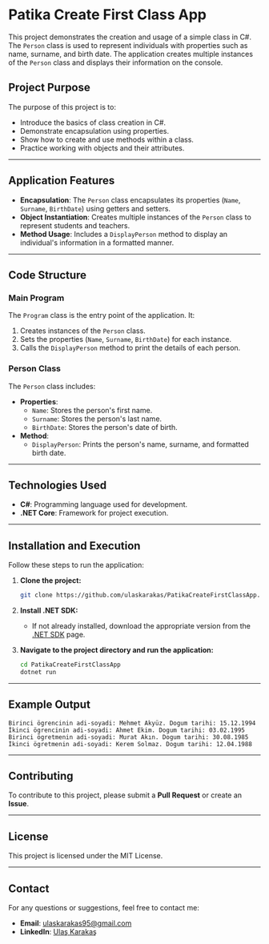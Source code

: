 # Patika Create First Class App

This project demonstrates the creation and usage of a simple class in C#. The `Person` class is used to represent individuals with properties such as name, surname, and birth date. The application creates multiple instances of the `Person` class and displays their information on the console.

## Project Purpose

The purpose of this project is to:

- Introduce the basics of class creation in C#.
- Demonstrate encapsulation using properties.
- Show how to create and use methods within a class.
- Practice working with objects and their attributes.

---

## Application Features

- **Encapsulation**: The `Person` class encapsulates its properties (`Name`, `Surname`, `BirthDate`) using getters and setters.
- **Object Instantiation**: Creates multiple instances of the `Person` class to represent students and teachers.
- **Method Usage**: Includes a `DisplayPerson` method to display an individual's information in a formatted manner.

---

## Code Structure

### Main Program

The `Program` class is the entry point of the application. It:

1. Creates instances of the `Person` class.
2. Sets the properties (`Name`, `Surname`, `BirthDate`) for each instance.
3. Calls the `DisplayPerson` method to print the details of each person.

### Person Class

The `Person` class includes:

- **Properties**:
  - `Name`: Stores the person's first name.
  - `Surname`: Stores the person's last name.
  - `BirthDate`: Stores the person's date of birth.
- **Method**:
  - `DisplayPerson`: Prints the person's name, surname, and formatted birth date.

---

## Technologies Used

- **C#**: Programming language used for development.
- **.NET Core**: Framework for project execution.

---

## Installation and Execution

Follow these steps to run the application:

1. **Clone the project:**
   ```bash
   git clone https://github.com/ulaskarakas/PatikaCreateFirstClassApp.git
   ```
2. **Install .NET SDK:**
   - If not already installed, download the appropriate version from the [.NET SDK](https://dotnet.microsoft.com/download) page.

3. **Navigate to the project directory and run the application:**
   ```bash
   cd PatikaCreateFirstClassApp
   dotnet run
   ```

---

## Example Output

```
Birinci ögrencinin adi-soyadi: Mehmet Akyüz. Dogum tarihi: 15.12.1994
İkinci ögrencinin adi-soyadi: Ahmet Ekim. Dogum tarihi: 03.02.1995
Birinci ögretmenin adi-soyadi: Murat Akın. Dogum tarihi: 30.08.1985
İkinci ögretmenin adi-soyadi: Kerem Solmaz. Dogum tarihi: 12.04.1988
```

---

## Contributing
To contribute to this project, please submit a **Pull Request** or create an **Issue**.

---

## License
This project is licensed under the MIT License.

---

## Contact
For any questions or suggestions, feel free to contact me:
- **Email**: [ulaskarakas95@gmail.com](mailto:ulaskarakas95@gmail.com)
- **LinkedIn**: [Ulaş Karakaş](https://www.linkedin.com/in/ulas-karakas/)
